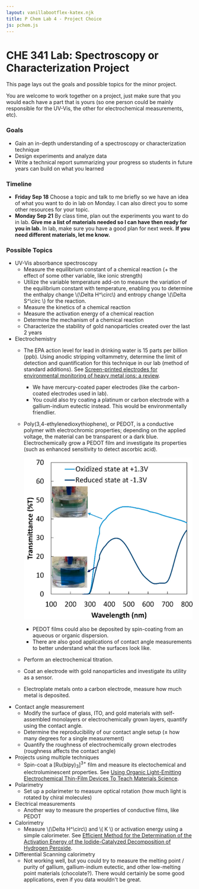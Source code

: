 ```yaml
---
layout: vanillabootflex-katex.njk
title: P Chem Lab 4 - Project Choice
js: pchem.js
---
```


# CHE 341 Lab: Spectroscopy or Characterization Project

This page lays out the goals and possible topics for the minor project.

You are welcome to work together on a project, just make sure that you would each have a part that is yours (so one person could be mainly responsible for the UV-Vis, the other for electrochemical measurements, etc).

### Goals
- Gain an in-depth understanding of a spectroscopy or characterization technique
- Design experiments and analyze data
- Write a technical report summarizing your progress so students in future years can build on what you learned


### Timeline

- **Friday Sep 18** Choose a topic and talk to me briefly so we have an idea of what you want to do in lab on Monday. I can also direct you to some other resources for your topic.
- **Monday Sep 21** By class time, plan out the experiments you want to do in lab. **Give me a list of materials needed so I can have then ready for you in lab.** In lab, make sure you have a good plan for next week. **If you need different materials, let me know.**



### Possible Topics


- UV-Vis absorbance spectroscopy
    - Measure the equilibrium constant of a chemical reaction (+ the effect of some other variable, like ionic strength)
    - Utilize the variable temperature add-on to measure the variation of the equilibrium constant with temperature, enabling you to determine the enthalpy change \\(\Delta H^\circ\\) and entropy change \\(\Delta S^\circ \\) for the reaction.
    - Measure the kinetics of a chemical reaction
    - Measure the activation energy of a chemical reaction
    - Determine the mechanism of a chemical reaction
    - Characterize the stability of gold nanoparticles created over the last 2 years
- Electrochemistry
    - The EPA action level for lead in drinking water is 15 parts per billion (ppb). Using anodic stripping voltammetry, determine the limit of detection and quantification for this technique in our lab (method of standard additions). See [Screen-printed electrodes for environmental monitoring of heavy metal ions: a review](https://link.springer.com/article/10.1007/s00604-015-1651-0).
        - We have mercury-coated paper electrodes (like the carbon-coated electrodes used in lab).
        - You could also try coating a platinum or carbon electrode with a gallium-indium eutectic instead. This would be environmentally friendlier.
    - Poly(3,4-ethylenedioxythiophene), or PEDOT, is a conductive polymer with electrochromic properties; depending on the applied voltage, the material can be transparent or a dark blue. Electrochemically grow a PEDOT film and investigate its properties (such as enhanced sensitivity to detect ascorbic acid).

        ![PEDOT oxidized and reduced forms](/img/pedot-ox-red.png)

        - PEDOT films could also be deposited by spin-coating from an aqueous or organic dispersion.
        - There are also good applications of contact angle measurements to better understand what the surfaces look like.
    - Perform an electrochemical titration.
    - Coat an electrode with gold nanoparticles and investigate its utility as a sensor.
    - Electroplate metals onto a carbon electrode, measure how much metal is deposited.
- Contact angle measurement
    - Modify the surface of glass, ITO, and gold materials with self-assembled monolayers or electrochemically grown layers, quantify using the contact angle.
    - Determine the reproducibility of our contact angle setup (± how many degrees for a single measurement)
    - Quantify the roughness of electrochemically grown electrodes (roughness affects the contact angle)
- Projects using multiple techniques
    - Spin-coat a \[Ru(bipy)<sub>3</sub>\]<sup>3+</sup> film and measure its electochemical and electroluminescent properties. See [Using Organic Light-Emitting Electrochemical Thin-Film Devices To Teach Materials Science](https://pubs.acs.org/doi/pdf/10.1021/ed081p1620).
- Polarimetry 
    - Set up a polarimeter to measure optical rotation (how much light is rotated by chiral molecules)
- Electrical measurements
    - Another way to measure the properties of conductive films, like PEDOT
- Calorimetry
    - Measure \\(\Delta H^\circ\\) and \\( K \\) or activation energy using a simple calorimeter. See [Efficient Method for the Determination of the Activation Energy of the Iodide-Catalyzed Decomposition of Hydrogen Peroxide](https://doi.org/10.1021/ed500116g).
- Differential Scanning calorimetry
    - Not working well, but you could try to measure the melting point / purity of gallium, gallium-indium eutectic, and other low-melting point materials (chocolate?). There would certainly be some good applications, even if you data wouldn't be great.


